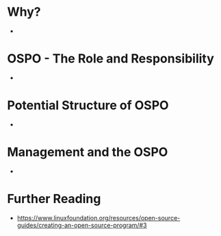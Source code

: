 # Why?

 - <Insert notes here >


# OSPO - The Role and Responsibility

- <Insert notes here >


# Potential Structure of OSPO

 - <Insert notes here >
 

# Management and the OSPO
 
 - <Insert notes here >
 
 

# Further Reading

- https://www.linuxfoundation.org/resources/open-source-guides/creating-an-open-source-program/#3

